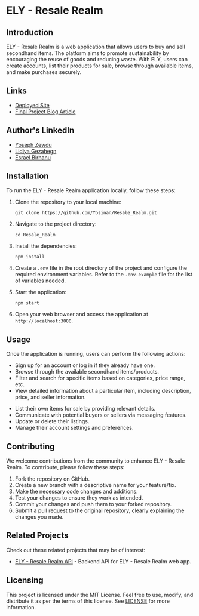 
<!-- # Resale Realm  

Its an app that enables users to sale and buy secondhand prodcuts for reasonable prices.

## Getting Started

```bash
# fork this project and clone forked repository and cd into it
npm i  # install node modules
# build the API as described in below ERD
npm run test   # test your app if it passes
npm run start
```
[Authors](https://github.com/Yosinan/Resale_Realm/blob/main/AUTHORS)
- Yoseph -> [Github](https://github.com/Yosinan)
- Lidiya -> [Github](https://github.com/Lindagez)
- Esrael -> [Github](https://github.com/esru13) -->


# ELY - Resale Realm

## Introduction

ELY - Resale Realm is a web application that allows users to buy and sell secondhand items. The platform aims to promote sustainability by encouraging the reuse of goods and reducing waste. With ELY, users can create accounts, list their products for sale, browse through available items, and make purchases securely.

## Links

- [Deployed Site](https://yosinan.github.io/landing/)
- [Final Project Blog Article](https://www.example.com)

## Author's LinkedIn
- [Yoseph Zewdu](https://www.linkedin.com/in/yoseph-zewdu-708048251/)
- [Lidiya Gezahegn](https://www.linkedin.com/in/lidiya-gezahegn-9491a9211/)
- [Esrael Birhanu](https://www.linkedin.com/in/esrael-berhanu-360ba6248/)

## Installation

To run the ELY - Resale Realm application locally, follow these steps:

1. Clone the repository to your local machine:

   ```
   git clone https://github.com/Yosinan/Resale_Realm.git
   ```

2. Navigate to the project directory:

   ```
   cd Resale_Realm
   ```

3. Install the dependencies:

   ```
   npm install
   ```

4. Create a `.env` file in the root directory of the project and configure the required environment variables. Refer to the `.env.example` file for the list of variables needed.

5. Start the application:

   ```
   npm start
   ```

6. Open your web browser and access the application at `http://localhost:3000`.

## Usage

Once the application is running, users can perform the following actions:

- Sign up for an account or log in if they already have one.
- Browse through the available secondhand items/products.
- Filter and search for specific items based on categories, price range, etc.
- View detailed information about a particular item, including description, price, and seller information.
<!-- - Add desired items to their cart and proceed to the checkout process.
- Make secure payments using supported payment methods.
- Track the status of their purchases. -->
- List their own items for sale by providing relevant details.
- Communicate with potential buyers or sellers via messaging features.
- Update or delete their listings.
- Manage their account settings and preferences.

## Contributing

We welcome contributions from the community to enhance ELY - Resale Realm. To contribute, please follow these steps:

1. Fork the repository on GitHub.
2. Create a new branch with a descriptive name for your feature/fix.
3. Make the necessary code changes and additions.
4. Test your changes to ensure they work as intended.
5. Commit your changes and push them to your forked repository.
6. Submit a pull request to the original repository, clearly explaining the changes you made.

## Related Projects

Check out these related projects that may be of interest:

- [ELY - Resale Realm API](https://github.com/Yosinan/Resale_Realm/tree/main/backend) - Backend API for ELY - Resale Realm web app.


## Licensing

This project is licensed under the MIT License. Feel free to use, modify, and distribute it as per the terms of this license. See [LICENSE](LICENSE) for more information.